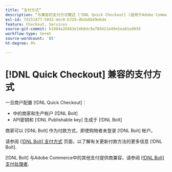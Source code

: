 ```yaml
---
title: “支付方式”
description: “与兼容的支付方式概述 [!DNL Quick Checkout] (适用于Adobe Commerce扩展)。”
exl-id: 7d151477-5932-4ec0-b729-dbda6b49e6da
feature: Checkout, Services
source-git-commit: b1984a26463e14b8dc9a789421e49e5ea81ad039
workflow-type: tm+mt
source-wordcount: '85'
ht-degree: 0%

---
```


# [!DNL Quick Checkout] 兼容的支付方式

一旦商户配置 [!DNL Quick Checkout]：

- 中的商家和生产帐户 [!DNL Bolt]
- API密钥和 [!DNL Publishable key] 生成于 [!DNL Bolt]

商家可以 [!DNL Bolt] 作为付款方式，即使购物者未登录 [!DNL Bolt] 帐户。

请参阅 [[!DNL Bolt] 支付方式](https://help.bolt.com/shoppers/guides/checkout/update-payment-method) 页面，以了解有关更新付款方法的更多信息 [!DNL Bolt].

[!DNL Bolt] 与Adobe Commerce中的其他支付提供商兼容，请参阅 [[!DNL Bolt] 支付处理者](https://help.bolt.com/connectors/payment-processors/).

